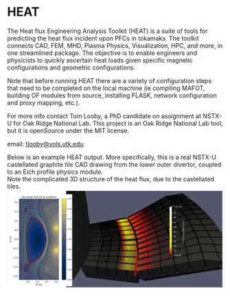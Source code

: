 # HEAT

The Heat flux Engineering Analysis Toolkit (HEAT) is a suite of tools for predicting the heat flux
incident upon PFCs in tokamaks.  The toolkit connects CAD, FEM, MHD, Plasma Physics, Visualization,
HPC, and more, in one streamlined package.  The objective is to enable engineers and physicists to
quickly ascertain heat loads given specific magnetic configurations and geometric configurations.

Note that before running HEAT there are a variety of configuration steps that need to be completed
on the local machine (ie compiling MAFOT, building OF modules from source, installing FLASK,
network configuration and proxy mapping, etc.).  

For more info contact Tom Looby, a PhD candidate on assignment at NSTX-U for Oak Ridge National Lab.
This project is an Oak Ridge National Lab tool, but it is openSource under the MIT license.

email:  tlooby@vols.utk.edu

Below is an example HEAT output.  More specifically, this is a real NSTX-U castellated graphite
 tile CAD drawing from the lower outer divertor, coupled to an Eich profile physics module.  
 Note the complicated 3D structure of the heat flux, due to the castellated tiles.
![Alt text](exampleHF.png?raw=true "NSTXU Heat Flux onto CAD")
